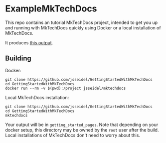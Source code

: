 # ExampleMkTechDocs

This repo contains an tutorial MkTechDocs project, intended to get you up and running with MkTechDocs quickly using Docker or a local installation of MkTechDocs.

It produces [this output](https://jsseidel.github.io/GettingStartedWithMkTechDocs/).

## Building

Docker:

```
git clone https://github.com/jsseidel/GettingStartedWithMkTechDocs
cd GettingStartedWithMkTechDocs
docker run --rm -v $(pwd):/project jsseidel/mktechdocs
```

Local MkTechDocs installation:

```
git clone https://github.com/jsseidel/GettingStartedWithMkTechDocs
cd GettingStartedWithMkTechDocs
mktechdocs
```

Your output will be in `getting_started_pages`. Note that depending on your docker setup, this directory may be owned by the `root` user after the build. Local installations of MkTechDocs don't need to worry about this.


